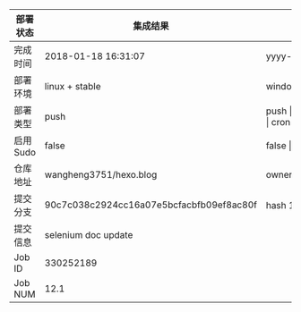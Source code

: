 部署状态 | 集成结果 | 参考值
---|---|---
完成时间 | 2018-01-18 16:31:07 | yyyy-mm-dd hh:mm:ss
部署环境 | linux + stable | window \| linux + stable
部署类型 | push | push \| pull_request \| api \| cron
启用Sudo | false | false \| true
仓库地址 | wangheng3751/hexo.blog | owner_name/repo_name
提交分支 | 90c7c038c2924cc16a07e5bcfacbfb09ef8ac80f | hash 16位
提交信息 | selenium doc update |
Job ID   | 330252189 | 
Job NUM  | 12.1 | 

